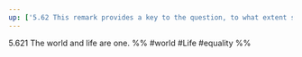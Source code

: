 ```yaml
---
up: ['5.62 This remark provides a key to the question, to what extent solipsism is a truth.']
---
```

5.621 The world and life are one.
%%
#world #Life #equality %%